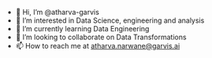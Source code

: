 - 👋 Hi, I’m @atharva-garvis
- 👀 I’m interested in Data Science, engineering and analysis
- 🌱 I’m currently learning Data Engineering
- 💞️ I’m looking to collaborate on Data Transformations
- 📫 How to reach me at atharva.narwane@garvis.ai

<!---
atharva-garvis/atharva-garvis is a ✨ special ✨ repository because its `README.md` (this file) appears on your GitHub profile.
You can click the Preview link to take a look at your changes.
--->
